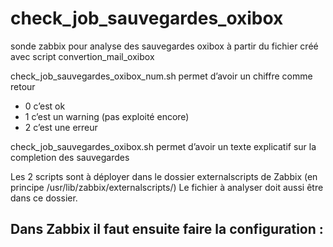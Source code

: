 # check_job_sauvegardes_oxibox
sonde zabbix pour analyse des sauvegardes oxibox à partir du fichier créé avec script convertion_mail_oxibox

check_job_sauvegardes_oxibox_num.sh permet d’avoir un chiffre comme retour
  - 0 c’est ok
  - 1 c’est un warning (pas exploité encore)
  - 2 c’est une erreur

check_job_sauvegardes_oxibox.sh permet d’avoir un texte explicatif sur la completion des sauvegardes

Les 2 scripts sont à déployer dans le dossier externalscripts de Zabbix (en principe /usr/lib/zabbix/externalscripts/)
Le fichier à analyser doit aussi être dans ce dossier.

Dans Zabbix il faut ensuite faire la configuration : 
  - 
